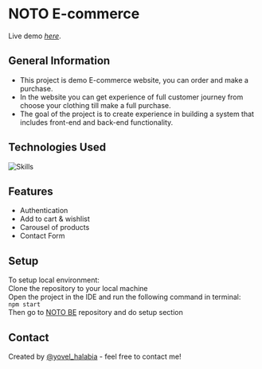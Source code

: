 # NOTO E-commerce

Live demo [_here_](https://noto-yovel-halabia.vercel.app/).

## General Information
- This project is demo E-commerce website, you can order and make a purchase.
- In the website you can get experience of full customer journey from choose your clothing till make a full purchase.
- The goal of the project is to create experience in building a system that includes front-end and back-end functionality.

## Technologies Used
![Skills](https://skillicons.dev/icons?i=js,html,css,nodejs)

## Features
- Authentication
- Add to cart & wishlist
- Carousel of products
- Contact Form

## Setup
To setup local environment:<br/>
Clone the repository to your local machine<br/>
Open the project in the IDE and run the following command in terminal:<br/>
`npm start`<br/>
Then go to [NOTO BE](https://github.com/yovel-halabia/noto-back-end) repository and do setup section 

## Contact
Created by [@yovel_halabia](https://www.linkedin.com/in/yovel-halabia-450a2b1b2/) - feel free to contact me!



